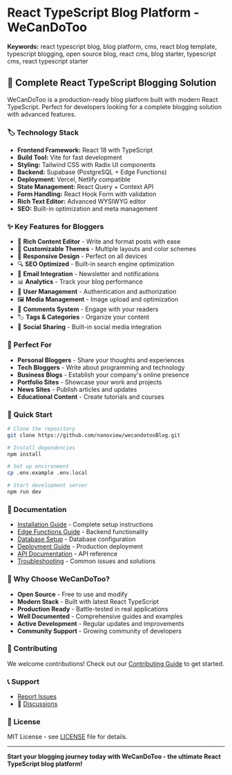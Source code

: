 # React TypeScript Blog Platform - WeCanDoToo

**Keywords:** react typescript blog, blog platform, cms, react blog template, typescript blogging, open source blog, react cms, blog starter, typescript cms, react typescript starter

## 🚀 Complete React TypeScript Blogging Solution

WeCanDoToo is a production-ready blog platform built with modern React TypeScript. Perfect for developers looking for a complete blogging solution with advanced features.

### 🏷️ Technology Stack

- **Frontend Framework:** React 18 with TypeScript
- **Build Tool:** Vite for fast development
- **Styling:** Tailwind CSS with Radix UI components
- **Backend:** Supabase (PostgreSQL + Edge Functions)
- **Deployment:** Vercel, Netlify compatible
- **State Management:** React Query + Context API
- **Form Handling:** React Hook Form with validation
- **Rich Text Editor:** Advanced WYSIWYG editor
- **SEO:** Built-in optimization and meta management

### ✨ Key Features for Bloggers

- 📝 **Rich Content Editor** - Write and format posts with ease
- 🎨 **Customizable Themes** - Multiple layouts and color schemes
- 📱 **Responsive Design** - Perfect on all devices
- 🔍 **SEO Optimized** - Built-in search engine optimization
- 📧 **Email Integration** - Newsletter and notifications
- 📊 **Analytics** - Track your blog performance
- 🔐 **User Management** - Authentication and authorization
- 🖼️ **Media Management** - Image upload and optimization
- 💬 **Comments System** - Engage with your readers
- 🏷️ **Tags & Categories** - Organize your content
- 🔗 **Social Sharing** - Built-in social media integration

### 🎯 Perfect For

- **Personal Bloggers** - Share your thoughts and experiences
- **Tech Bloggers** - Write about programming and technology
- **Business Blogs** - Establish your company's online presence
- **Portfolio Sites** - Showcase your work and projects
- **News Sites** - Publish articles and updates
- **Educational Content** - Create tutorials and courses

### 🚀 Quick Start

```bash
# Clone the repository
git clone https://github.com/nanoview/wecandotooBlog.git

# Install dependencies
npm install

# Set up environment
cp .env.example .env.local

# Start development server
npm run dev
```

### 📖 Documentation

- [Installation Guide](docs/INSTALLATION_GUIDE.md) - Complete setup instructions
- [Edge Functions Guide](docs/EDGE_FUNCTIONS_GUIDE.md) - Backend functionality
- [Database Setup](docs/DATABASE_SETUP_GUIDE.md) - Database configuration
- [Deployment Guide](docs/DEPLOYMENT_GUIDE.md) - Production deployment
- [API Documentation](docs/API_DOCUMENTATION.md) - API reference
- [Troubleshooting](docs/TROUBLESHOOTING_GUIDE.md) - Common issues and solutions

### 🌟 Why Choose WeCanDoToo?

- **Open Source** - Free to use and modify
- **Modern Stack** - Built with latest React TypeScript
- **Production Ready** - Battle-tested in real applications
- **Well Documented** - Comprehensive guides and examples
- **Active Development** - Regular updates and improvements
- **Community Support** - Growing community of developers

### 🤝 Contributing

We welcome contributions! Check out our [Contributing Guide](CONTRIBUTING.md) to get started.

### 📞 Support

-  [Report Issues](https://github.com/nanoview/wecandotooBlog/issues)
- 💬 [Discussions](https://github.com/nanoview/wecandotooBlog/discussions)

### 📄 License

MIT License - see [LICENSE](LICENSE) file for details.

---

**Start your blogging journey today with WeCanDoToo - the ultimate React TypeScript blog platform!**

